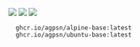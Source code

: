 ![ ](https://ghcr-badge.egpl.dev/agpsn/docker-base/size?tag=alpine&color=black&label=SIZE&trim=patch&trim=major&ignore=sha256*)
![ ](https://ghcr-badge.egpl.dev/agpsn/docker-base/size?tag=ubuntu&color=black&label=SIZE&trim=patch&trim=major&ignore=sha256*)
![ ](https://ghcr-badge.egpl.dev/agpsn/docker-base/latest_tag?color=black&label=VERSION&trim=patch&trim=major&ignore=sha256*)

```
  ghcr.io/agpsn/alpine-base:latest
  ghcr.io/agpsn/ubuntu-base:latest
```
 
